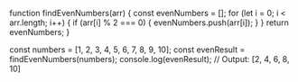 function findEvenNumbers(arr) {
  const evenNumbers = [];
  for (let i = 0; i < arr.length; i++) {
    if (arr[i] % 2 === 0) {
      evenNumbers.push(arr[i]);
    }
  }
  return evenNumbers;
}

const numbers = [1, 2, 3, 4, 5, 6, 7, 8, 9, 10];
const evenResult = findEvenNumbers(numbers);
console.log(evenResult); // Output: [2, 4, 6, 8, 10]
